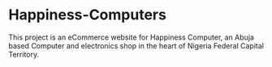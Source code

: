 # Happiness-Computers

This project is an eCommerce website for Happiness Computer, an Abuja based Computer and electronics shop in the heart of Nigeria Federal Capital Territory.
